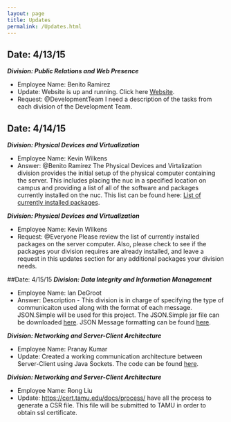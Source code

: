 ```yaml
---
layout: page
title: Updates
permalink: /Updates.html
---
```


## Date: 4/13/15
***Division: Public Relations and Web Presence***
- Employee Name: Benito Ramirez   
- Update: Website is up and running. Click here [Website](http://coursereps.github.io/ECEN489-Spring2015).   
- Request: @DevelopmentTeam I need a description of the tasks from each division of the Development Team.   

## Date: 4/14/15
***Division: Physical Devices and Virtualization***
- Employee Name: Kevin Wilkens   
- Answer: @Benito Ramirez The Physical Devices and Virtalization division provides the initial setup of the physical computer containing the server.  This includes placing the nuc in a specified location on campus and providing a list of all of the software and packages currently installed on the nuc.  This list can be found here:  [List of currently installed packages](https://github.com/CourseReps/ECEN489-Spring2015/blob/master/Project3/packages.txt).   

***Division: Physical Devices and Virtualization***
- Employee Name: Kevin Wilkens   
- Request: @Everyone  Please review the list of currently installed packages on the server computer.  Also, please check to see if the packages your division requires are already installed, and leave a request in this updates section for any additional packages your division needs.   

##Date: 4/15/15
***Division: Data Integrity and Information Management***
- Employee Name: Ian DeGroot   
- Answer: Description - This division is in charge of specifying the type of communicaiton used along with the format of each message. JSON.Simple will be used for this project. The JSON.Simple jar file can be downloaded [here](https://code.google.com/p/json-simple/). JSON Message formatting can be found [here](https://github.com/CourseReps/ECEN489-Spring2015/blob/master/Project3/JSONMessages.md).   

***Division: Networking and Server-Client Architecture***
- Employee Name: Pranay Kumar   
- Update:  Created a working communication architecture between Server-Client using Java Sockets. The code can be found [here](https://github.com/CourseReps/ECEN489-Spring2015/tree/master/Students/epranaykumar/Project3/Network_Module/src).   

***Division: Networking and Server-Client Architecture***
- Employee Name: Rong Liu   
- Update:  https://cert.tamu.edu/docs/process/ have all the process to generate a CSR file. This file will be submitted to TAMU in order to obtain ssl certificate.  
